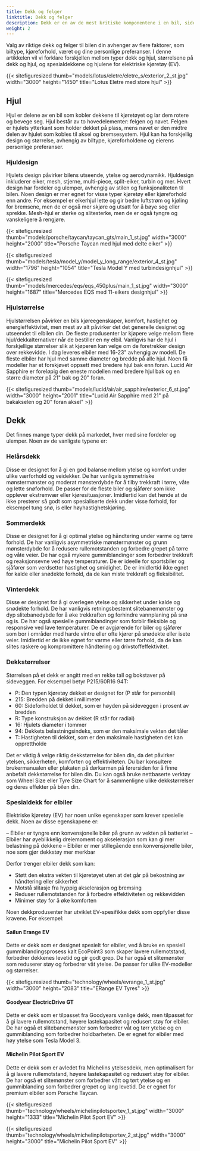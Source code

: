 ```yaml
---
title: Dekk og felger
linktitle: Dekk og felger
description: Dekk er en av de mest kritiske komponentene i en bil, siden de påvirker ytelsen, sikkerheten, komforten og effektiviteten.
weight: 2
---
```

<!-- markdownlint-disable MD033 -->

Valg av riktige dekk og felger til bilen din avhenger av flere faktorer, som biltype, kjøreforhold, været og dine personlige preferanser. I denne artikkelen vil vi forklare forskjellen mellom typer dekk og hjul, størrelsene på dekk og hjul, og spesialdekkene og hjulene for elektriske kjøretøy (EV).

{{< sitefiguresized thumb="models/lotus/eletre/eletre_s/exterior_2_st.jpg" width="3000" height="1450" title="Lotus Eletre med store hjul" >}}


## Hjul

Hjul er delene av en bil som kobler dekkene til kjøretøyet og lar dem rotere og bevege seg. Hjul består av to hovedelementer: felgen og navet. Felgen er hjulets ytterkant som holder dekket på plass, mens navet er den midtre delen av hjulet som kobles til aksel og bremsesystem. Hjul kan ha forskjellig design og størrelse, avhengig av biltype, kjøreforholdene og eierens personlige preferanser.

### Hjuldesign

Hjulets design påvirker bilens utseende, ytelse og aerodynamikk. Hjuldesign inkluderer eiker, mesh, stjerne, multi-piece, split-eiker, turbin og mer. Hvert design har fordeler og ulemper, avhengig av stilen og funksjonaliteten til bilen. Noen design er mer egnet for visse typer kjøretøy eller kjøreforhold enn andre. For eksempel er eikerhjul lette og gir bedre luftstrøm og kjøling for bremsene, men de er også mer skjøre og utsatt for å bøye seg eller sprekke. Mesh-hjul er sterke og slitesterke, men de er også tyngre og vanskeligere å rengjøre.

{{< sitefiguresized thumb="models/porsche/taycan/taycan_gts/main_1_st.jpg" width="3000" height="2000" title="Porsche Taycan med hjul med delte eiker" >}}

{{< sitefiguresized thumb="models/tesla/model_y/model_y_long_range/exterior_4_st.jpg" width="1796" height="1054" title="Tesla Model Y med turbindesignhjul" >}}

{{< sitefiguresized thumb="models/mercedes/eqs/eqs_450plus/main_1_st.jpg" width="3000" height="1687" title="Mercedes EQS med 11-eikers designhjul" >}}

### Hjulstørrelse

Hjulstørrelsen påvirker en bils kjøreegenskaper, komfort, hastighet og energieffektivitet, men mest av alt påvirker det det generelle designet og utseendet til elbilen din.
De fleste produsenter lar kjøpere velge mellom flere hjul/dekkalternativer når de bestiller en ny elbil. Vanligvis har de hjul i forskjellige størrelser slik at kjøperen kan velge om de foretrekker design over rekkevidde.
I dag leveres elbiler med 16-23" avhengig av modell.
De fleste elbiler har hjul med samme diameter og bredde på alle hjul. Noen få modeller har et forskjøvet oppsett med bredere hjul bak enn foran.
Lucid Air Sapphire er foreløpig den eneste modellen med bredere hjul bak og en større diameter på 21" bak og 20" foran.

{{< sitefiguresized thumb="models/lucid/air/air_sapphire/exterior_6_st.jpg" width="3000" height="2001" title="Lucid Air Sapphire med 21\" på bakakselen og 20\" foran aksel" >}}
## Dekk

Det finnes mange typer dekk på markedet, hver med sine fordeler og ulemper. Noen av de vanligste typene er:

### Helårsdekk

Disse er designet for å gi en god balanse mellom ytelse og komfort under ulike værforhold og veidekker. De har vanligvis symmetriske mønstermønster og moderat mønsterdybde for å tilby trekkraft i tørre, våte og lette snøforhold. De passer for de fleste biler og sjåfører som ikke opplever ekstremvær eller kjøresituasjoner. Imidlertid kan det hende at de ikke presterer så godt som spesialiserte dekk under visse forhold, for eksempel tung snø, is eller høyhastighetskjøring.

### Sommerdekk

Disse er designet for å gi optimal ytelse og håndtering under varme og tørre forhold. De har vanligvis asymmetriske mønstermønster og grunn mønsterdybde for å redusere rullemotstanden og forbedre grepet på tørre og våte veier. De har også mykere gummiblandinger som forbedrer trekkraft og reaksjonsevne ved høye temperaturer. De er ideelle for sportsbiler og sjåfører som verdsetter hastighet og smidighet. De er imidlertid ikke egnet for kalde eller snødekte forhold, da de kan miste trekkraft og fleksibilitet.

### Vinterdekk

Disse er designet for å gi overlegen ytelse og sikkerhet under kalde og snødekte forhold. De har vanligvis retningsbestemt slitebanemønster og dyp slitebanedybde for å øke trekkraften og forhindre vannplaning på snø og is. De har også spesielle gummiblandinger som forblir fleksible og responsive ved lave temperaturer. De er avgjørende for biler og sjåfører som bor i områder med harde vintre eller ofte kjører på snødekte eller isete veier. Imidlertid er de ikke egnet for varme eller tørre forhold, da de kan slites raskere og kompromittere håndtering og drivstoffeffektivitet.

### Dekkstørrelser

Størrelsen på et dekk er angitt med en rekke tall og bokstaver på sideveggen. For eksempel betyr P215/60R16 94T:

- P: Den typen kjøretøy dekket er designet for (P står for personbil)
- 215: Bredden på dekket i millimeter
- 60: Sideforholdet til dekket, som er høyden på sideveggen i prosent av bredden
- R: Type konstruksjon av dekket (R står for radial)
- 16: Hjulets diameter i tommer
- 94: Dekkets belastningsindeks, som er den maksimale vekten det tåler
- T: Hastigheten til dekket, som er den maksimale hastigheten det kan opprettholde

Det er viktig å velge riktig dekkstørrelse for bilen din, da det påvirker ytelsen, sikkerheten, komforten og effektiviteten. Du bør konsultere brukermanualen eller plakaten på dørkarmen på førersiden for å finne anbefalt dekkstørrelse for bilen din. Du kan også bruke nettbaserte verktøy som Wheel Size eller Tyre Size Chart for å sammenligne ulike dekkstørrelser og deres effekter på bilen din.
### Spesialdekk for elbiler

Elektriske kjøretøy (EV) har noen unike egenskaper som krever spesielle dekk. Noen av disse egenskapene er:

– Elbiler er tyngre enn konvensjonelle biler på grunn av vekten på batteriet
– Elbiler har øyeblikkelig dreiemoment og akselerasjon som kan gi mer belastning på dekkene
– Elbiler er mer stillegående enn konvensjonelle biler, noe som gjør dekkstøy mer merkbar

Derfor trenger elbiler dekk som kan:

- Støtt den ekstra vekten til kjøretøyet uten at det går på bekostning av håndtering eller sikkerhet
- Motstå slitasje fra hyppig akselerasjon og bremsing
- Reduser rullemotstanden for å forbedre effektiviteten og rekkevidden
- Minimer støy for å øke komforten

Noen dekkprodusenter har utviklet EV-spesifikke dekk som oppfyller disse kravene. For eksempel:

#### Sailun Erange EV

Dette er dekk som er designet spesielt for elbiler, ved å bruke en spesiell gummiblandingsprosess kalt EcoPoint3 som skaper lavere rullemotstand, forbedrer dekkenes levetid og gir godt grep. De har også et slitemønster som reduserer støy og forbedrer våt ytelse. De passer for ulike EV-modeller og størrelser.

{{< sitefiguresized thumb="technology/wheels/evrange_1_st.jpg" width="3000" height="2083" title="ERange EV Tyres" >}}

#### Goodyear ElectricDrive GT

Dette er dekk som er tilpasset fra Goodyears vanlige dekk, men tilpasset for å gi lavere rullemotstand, høyere lastekapasitet og redusert støy for elbiler. De har også et slitebanemønster som forbedrer våt og tørr ytelse og en gummiblanding som forbedrer holdbarheten. De er egnet for elbiler med høy ytelse som Tesla Model 3.

#### Michelin Pilot Sport EV

Dette er dekk som er avledet fra Michelins ytelsesdekk, men optimalisert for å gi lavere rullemotstand, høyere lastekapasitet og redusert støy for elbiler. De har også et slitemønster som forbedrer vått og tørt ytelse og en gummiblanding som forbedrer grepet og lang levetid. De er egnet for premium elbiler som Porsche Taycan.

{{< sitefiguresized thumb="technology/wheels/michelinpilotsportev_1_st.jpg" width="3000" height="1333" title="Michelin Pilot Sport EV" >}}

{{< sitefiguresized thumb="technology/wheels/michelinpilotsportev_2_st.jpg" width="3000" height="3000" title="Michelin Pilot Sport EV" >}}